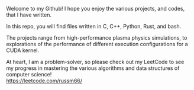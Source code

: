 Welcome to my Github! I hope you enjoy the various projects, and codes, that I have written.

In this repo, you will find files written in C, C++, Python, Rust, and bash.  

The projects range from high-performance plasma physics simulations, to explorations of the performance of different execution configurations for a CUDA kernel.

At heart, I am a problem-solver, so please check out my LeetCode to see my progress in mastering the various algorithms and data structures of computer science!  
https://leetcode.com/russm66/
